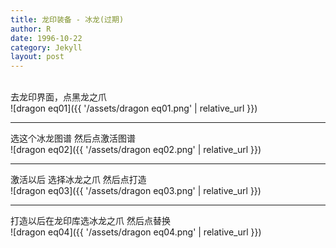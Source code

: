 ```yaml
---
title: 龙印装备 - 冰龙(过期)
author: R
date: 1996-10-22
category: Jekyll
layout: post
---
```


<!--*Updated on 1/30/2024*<br>
![Research_expand]({{ '/assets/expand0130.png' | relative_url }})-->
<br>
去龙印界面，点黑龙之爪
<br>
![dragon eq01]({{ '/assets/dragon eq01.png' | relative_url }})
<hr>
选这个冰龙图谱 然后点激活图谱
<br>
![dragon eq02]({{ '/assets/dragon eq02.png' | relative_url }})
<hr>
激活以后 选择冰龙之爪 然后点打造
<br>
![dragon eq03]({{ '/assets/dragon eq03.png' | relative_url }})
<hr>
打造以后在龙印库选冰龙之爪 然后点替换
<br>
![dragon eq04]({{ '/assets/dragon eq04.png' | relative_url }})